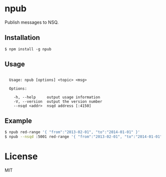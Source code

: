 
# npub

  Publish messages to NSQ.

## Installation

```
$ npm install -g npub
```

## Usage

```

  Usage: npub [options] <topic> <msg>

  Options:

    -h, --help     output usage information
    -V, --version  output the version number
    --nsqd <addr>  nsqd address [:4150]

```

## Example

```sh
$ npub red-range '{ "from":"2013-02-01", "to":"2014-01-01" }'
$ npub --nsqd :5001 red-range '{ "from":"2013-02-01", "to":"2014-01-01" }'
```

# License

  MIT
